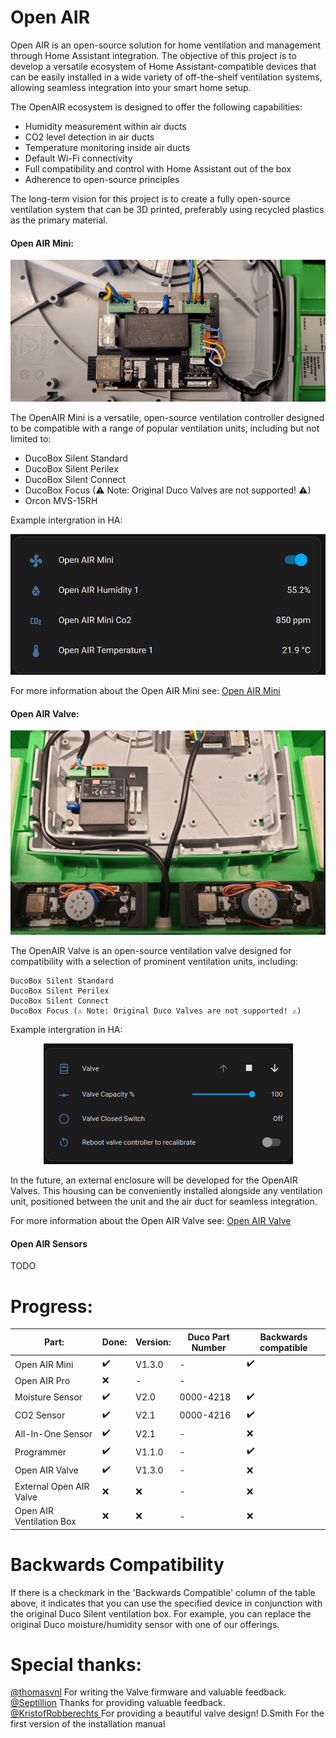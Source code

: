 # Open AIR

Open AIR is an open-source solution for home ventilation and management through Home Assistant integration. The objective of this project is to develop a versatile ecosystem of Home Assistant-compatible devices that can be easily installed in a wide variety of off-the-shelf ventilation systems, allowing seamless integration into your smart home setup.

The OpenAIR ecosystem is designed to offer the following capabilities:

* Humidity measurement within air ducts
* CO2 level detection in air ducts
* Temperature monitoring inside air ducts
* Default Wi-Fi connectivity
* Full compatibility and control with Home Assistant out of the box
* Adherence to open-source principles

The long-term vision for this project is to create a fully open-source ventilation system that can be 3D printed, preferably using recycled plastics as the primary material.

#### Open AIR Mini:
<p align="center">
  <img src="https://github.com/Flamingo-tech/Open-AIR/blob/main/Open%20Air%20Mini/Hardware/Pictures/Open_AIR-Mini_V1.3.0_Installed.jpg?raw=true"/>
</p>

The OpenAIR Mini is a versatile, open-source ventilation controller designed to be compatible with a range of popular ventilation units, including but not limited to:

* DucoBox Silent Standard
* DucoBox Silent Perilex
* DucoBox Silent Connect
* DucoBox Focus (⚠ Note: Original Duco Valves are not supported! ⚠)
* Orcon MVS-15RH
    
Example intergration in HA:
<p align="center">
  <img src="https://github.com/Flamingo-tech/Open-AIR/blob/main/Open%20Air%20Mini/Hardware/Pictures/Open_AIR_Mini_HA_Integration.jpg?raw=true"/>
</p>

For more information about the Open AIR Mini see: [Open AIR Mini](https://github.com/Flamingo-tech/Open-AIR/tree/main/Open%20Air%20Mini) 

#### Open AIR Valve:
<p align="center">
  <img src="https://github.com/Flamingo-tech/Open-AIR/blob/main/Open%20AIR%20Valve/Hardware/Pictures/Installed_Valves_Example.png?raw=true"/>
</p>

The OpenAIR Valve is an open-source ventilation valve designed for compatibility with a selection of prominent ventilation units, including:

    DucoBox Silent Standard
    DucoBox Silent Perilex
    DucoBox Silent Connect
    DucoBox Focus (⚠ Note: Original Duco Valves are not supported! ⚠)

Example intergration in HA:
<p align="center">
  <img src="https://github.com/Flamingo-tech/Open-AIR/blob/main/Open%20AIR%20Valve/Hardware/Pictures/Open_AIR_Valve_HA_Example.png?raw=true"/>
</p>


In the future, an external enclosure will be developed for the OpenAIR Valves. This housing can be conveniently installed alongside any ventilation unit, positioned between the unit and the air duct for seamless integration.

For more information about the Open AIR Valve see: [Open AIR Valve](https://github.com/Flamingo-tech/Open-AIR/tree/main/Open%20AIR%20Valve) 

#### Open AIR Sensors
 TODO

# Progress:


|   Part:         |Done:	                         |Version:                       |Duco Part Number|Backwards compatible|
|----------------|-------------------------------|-----------------------------|-----------------------------|-----------------------------|
|Open AIR Mini|✔️         |V1.3.0          | -|✔️ 
|Open AIR Pro         |❌|-|- |
|Moisture Sensor        |✔️            |V2.0        | 0000-4218 | ✔️|
|CO2 Sensor         |✔️|V2.1| 0000-4216 | ✔️
|All-In-One Sensor         |✔️|V2.1| - | ❌ 
|Programmer         |✔️|V1.1.0| - | ✔️ 
|Open AIR Valve         |✔️|V1.3.0|- |❌
|External Open AIR Valve         |❌|❌|- |❌
|Open AIR Ventilation Box         |❌|❌|- |❌

# Backwards Compatibility

If there is a checkmark in the 'Backwards Compatible' column of the table above, it indicates that you can use the specified device in conjunction with the original Duco Silent ventilation box. For example, you can replace the original Duco moisture/humidity sensor with one of our offerings.

# Special thanks:
[@thomasvnl](https://github.com/thomasvnl) For writing the Valve firmware and valuable feedback.\
[@Septillion](https://github.com/septillion-git) Thanks for providing valuable feedback.\
[@KristofRobberechts ](https://github.com/KristofRobberechts) For providing a beautiful valve design!
D.Smith For the first version of the installation manual
